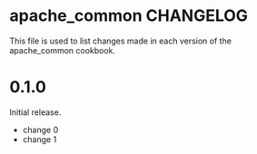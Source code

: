 # apache_common CHANGELOG

This file is used to list changes made in each version of the apache_common cookbook.

# 0.1.0

Initial release.

- change 0
- change 1

